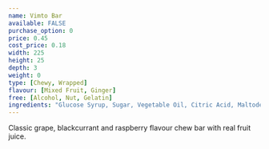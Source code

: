 ```yaml
---
name: Vimto Bar
available: FALSE
purchase_option: 0
price: 0.45
cost_price: 0.18
width: 225
height: 25
depth: 3
weight: 0
type: [Chewy, Wrapped]
flavour: [Mixed Fruit, Ginger]
free: [Alcohol, Nut, Gelatin]
ingredients: "Glucose Syrup, Sugar, Vegetable Oil, Citric Acid, Maltodextrin, Concentrated Fruit Juices (Grape, Blackcurrant & Raspberry), Vimto Flavour, Solubilised Milk Protein, Stabiliser (Glycerol E422), Emulsifier (Soya Lecithin), Natural Colour"
---
```

Classic grape, blackcurrant and raspberry flavour chew bar with real fruit juice.